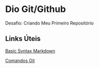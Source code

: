 # Dio  Git/Github

Desafio: Criando Meu Primeiro Repositório

## Links Úteis

[Basic Syntax Markdown](https://www.markdownguide.org/basic-syntax/)

[Comandos Git](https://comandosgit.github.io/)




